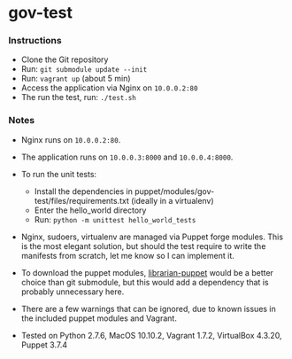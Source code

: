 # gov-test

### Instructions
* Clone the Git repository
* Run: `git submodule update --init`
* Run: `vagrant up` (about 5 min)
* Access the application via Nginx on `10.0.0.2:80`
* The run the test, run: `./test.sh`

### Notes

* Nginx runs on `10.0.0.2:80`.
* The application runs on `10.0.0.3:8000` and `10.0.0.4:8000`.

* To run the unit tests:
    * Install the dependencies in puppet/modules/gov-test/files/requirements.txt (ideally in a virtualenv)
    * Enter the hello_world directory
    * Run: `python -m unittest hello_world_tests`

* Nginx, sudoers, virtualenv are managed via Puppet forge modules. This is the most elegant solution, but should the test require to write the manifests from scratch, let me know so I can implement it.

* To download the puppet modules, [librarian-puppet](https://github.com/rodjek/librarian-puppet) would be a better choice than git submodule, but this would add a dependency that is probably unnecessary here.

* There are a few warnings that can be ignored, due to known issues in the included puppet modules and Vagrant.

* Tested on Python 2.7.6, MacOS 10.10.2, Vagrant 1.7.2, VirtualBox 4.3.20, Puppet 3.7.4

